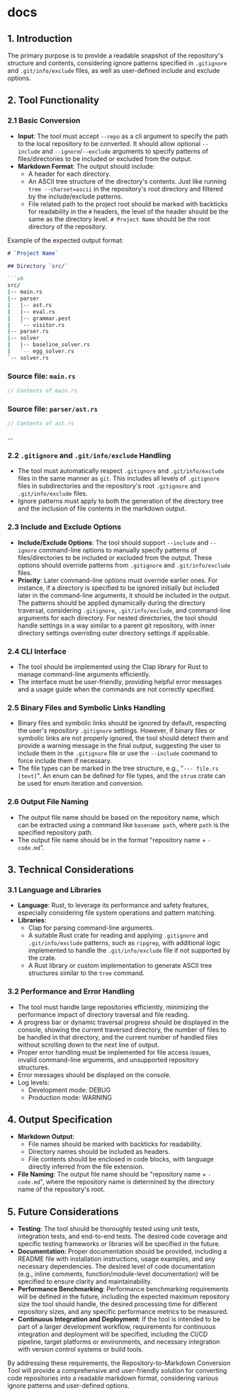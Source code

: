# docs

## 1. Introduction

The primary purpose is to provide a readable snapshot of the repository's structure and contents, considering ignore patterns specified in `.gitignore` and `.git/info/exclude` files, as well as user-defined include and exclude options.

## 2. Tool Functionality

### 2.1 Basic Conversion

- **Input**: The tool must accept `--repo` as a cli argument to specify the path to the local repository to be converted. It should allow optional `--include` and `--ignore`/`--exclude` arguments to specify patterns of files/directories to be included or excluded from the output.
- **Markdown Format**: The output should include:
  - A header for each directory.
  - An ASCII tree structure of the directory's contents. Just like running `tree --charset=ascii` in the repository's root directory and filtered by the include/exclude patterns.
  - File related path to the project root should be marked with backticks for readability in the `#` headers, the level of the header should be the same as the directory level. `# Project Name` should be the root directory of the repository.

Example of the expected output format:

```markdown
# `Project Name`

## Directory `src/`

```sh
src/
|-- main.rs
|-- parser
|   |-- ast.rs
|   |-- eval.rs
|   |-- grammar.pest
|   `-- visitor.rs
|-- parser.rs
|-- solver
|   |-- baseline_solver.rs
|   `-- egg_solver.rs
`-- solver.rs
```

### Source file: `main.rs`

```rust
// Contents of main.rs
```

### Source file: `parser/ast.rs`

```rust
// Contents of ast.rs
```

...

### 2.2 `.gitignore` and `.git/info/exclude` Handling

- The tool must automatically respect `.gitignore` and `.git/info/exclude` files in the same manner as `git`. This includes all levels of `.gitignore` files in subdirectories and the repository's root `.gitignore` and `.git/info/exclude` files.
- Ignore patterns must apply to both the generation of the directory tree and the inclusion of file contents in the markdown output.

### 2.3 Include and Exclude Options

- **Include/Exclude Options**: The tool should support `--include` and `--ignore` command-line options to manually specify patterns of files/directories to be included or excluded from the output. These options should override patterns from `.gitignore` and `.git/info/exclude` files.
- **Priority**: Later command-line options must override earlier ones. For instance, if a directory is specified to be ignored initially but included later in the command-line arguments, it should be included in the output. The patterns should be applied dynamically during the directory traversal, considering `.gitignore`, `.git/info/exclude`, and command-line arguments for each directory. For nested directories, the tool should handle settings in a way similar to a parent git repository, with inner directory settings overriding outer directory settings if applicable.

### 2.4 CLI Interface

- The tool should be implemented using the Clap library for Rust to manage command-line arguments efficiently.
- The interface must be user-friendly, providing helpful error messages and a usage guide when the commands are not correctly specified.

### 2.5 Binary Files and Symbolic Links Handling

- Binary files and symbolic links should be ignored by default, respecting the user's repository `.gitignore` settings. However, if binary files or symbolic links are not properly ignored, the tool should detect them and provide a warning message in the final output, suggesting the user to include them in the `.gitignore` file or use the `--include` command to force include them if necessary.
- The file types can be marked in the tree structure, e.g., "`--- file.rs [text]`". An enum can be defined for file types, and the `strum` crate can be used for enum iteration and conversion.

### 2.6 Output File Naming

- The output file name should be based on the repository name, which can be extracted using a command like `basename path`, where `path` is the specified repository path.
- The output file name should be in the format "repository name + `-code.md`".

## 3. Technical Considerations

### 3.1 Language and Libraries

- **Language**: Rust, to leverage its performance and safety features, especially considering file system operations and pattern matching.
- **Libraries**:
  - Clap for parsing command-line arguments.
  - A suitable Rust crate for reading and applying `.gitignore` and `.git/info/exclude` patterns, such as `ripgrep`, with additional logic implemented to handle the `.git/info/exclude` file if not supported by the crate.
  - A Rust library or custom implementation to generate ASCII tree structures similar to the `tree` command.

### 3.2 Performance and Error Handling

- The tool must handle large repositories efficiently, minimizing the performance impact of directory traversal and file reading.
- A progress bar or dynamic traversal progress should be displayed in the console, showing the current traversed directory, the number of files to be handled in that directory, and the current number of handled files without scrolling down to the next line of output.
- Proper error handling must be implemented for file access issues, invalid command-line arguments, and unsupported repository structures.
- Error messages should be displayed on the console.
- Log levels:
  - Development mode: DEBUG
  - Production mode: WARNING

## 4. Output Specification

- **Markdown Output**:
  - File names should be marked with backticks for readability.
  - Directory names should be included as headers.
  - File contents should be enclosed in code blocks, with language directly inferred from the file extension.
- **File Naming**: The output file name should be "repository name + `-code.md`", where the repository name is determined by the directory name of the repository's root.

## 5. Future Considerations

- **Testing**: The tool should be thoroughly tested using unit tests, integration tests, and end-to-end tests. The desired code coverage and specific testing frameworks or libraries will be specified in the future.
- **Documentation**: Proper documentation should be provided, including a README file with installation instructions, usage examples, and any necessary dependencies. The desired level of code documentation (e.g., inline comments, function/module-level documentation) will be specified to ensure clarity and maintainability.
- **Performance Benchmarking**: Performance benchmarking requirements will be defined in the future, including the expected maximum repository size the tool should handle, the desired processing time for different repository sizes, and any specific performance metrics to be measured.
- **Continuous Integration and Deployment**: If the tool is intended to be part of a larger development workflow, requirements for continuous integration and deployment will be specified, including the CI/CD pipeline, target platforms or environments, and necessary integration with version control systems or build tools.

By addressing these requirements, the Repository-to-Markdown Conversion Tool will provide a comprehensive and user-friendly solution for converting code repositories into a readable markdown format, considering various ignore patterns and user-defined options.